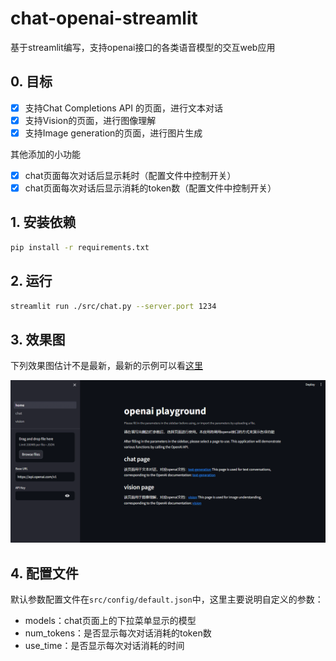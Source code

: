 # chat-openai-streamlit
基于streamlit编写，支持openai接口的各类语音模型的交互web应用

## 0. 目标

- [x] 支持Chat Completions API 的页面，进行文本对话
- [x] 支持Vision的页面，进行图像理解
- [x] 支持Image generation的页面，进行图片生成

其他添加的小功能

- [x] chat页面每次对话后显示耗时（配置文件中控制开关）
- [x] chat页面每次对话后显示消耗的token数（配置文件中控制开关）

## 1. 安装依赖

```bash
pip install -r requirements.txt
```

## 2. 运行

```bash
streamlit run ./src/chat.py --server.port 1234
```

## 3. 效果图
下列效果图估计不是最新，最新的示例可以看[这里](https://chat-openai-app.streamlit.app/)

![1](./file/1.gif)


## 4. 配置文件

默认参数配置文件在`src/config/default.json`中，这里主要说明自定义的参数：
* models：chat页面上的下拉菜单显示的模型
* num_tokens：是否显示每次对话消耗的token数
* use_time：是否显示每次对话消耗的时间
